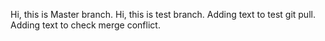 Hi, this is Master branch.
Hi, this is test branch.
Adding text to test git pull.
Adding text to check merge conflict.

